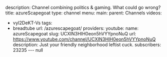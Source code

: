 description: Channel combining politics & gaming. What could go wrong?
title: azureScapegoat
type: channel
menu:
  main:
    parent: Channels
videos:
- vyl2DeKT-Vs
tags:
- breadtube
url: /azurescapegoat/
providers:
  youtube:
    name: azureScapegoat
    slug: UCXIN3HIH0eon5hVYYpnoNuQ
    url: https://www.youtube.com/channel/UCXIN3HIH0eon5hVYYpnoNuQ
    description: Just your friendly neighborhood leftist cuck.
    subscribers: 23235
--- null

